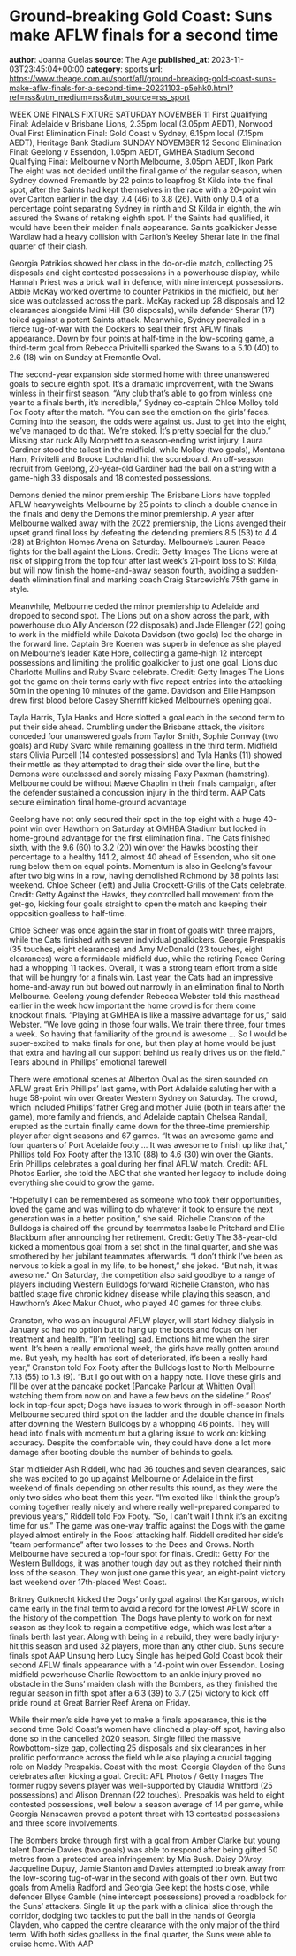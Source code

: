 # Ground-breaking Gold Coast: Suns make AFLW finals for a second time
**author**: Joanna Guelas
**source**: The Age
**published_at**: 2023-11-03T23:45:04+00:00
**category**: sports
**url**: https://www.theage.com.au/sport/afl/ground-breaking-gold-coast-suns-make-aflw-finals-for-a-second-time-20231103-p5ehk0.html?ref=rss&utm_medium=rss&utm_source=rss_sport

WEEK ONE FINALS FIXTURE SATURDAY NOVEMBER 11 First Qualifying Final: Adelaide v Brisbane Lions, 2.35pm local (3.05pm AEDT), Norwood Oval First Elimination Final: Gold Coast v Sydney, 6.15pm local (7.15pm AEDT), Heritage Bank Stadium SUNDAY NOVEMBER 12 Second Elimination Final: Geelong v Essendon, 1.05pm AEDT, GMHBA Stadium Second Qualifying Final: Melbourne v North Melbourne, 3.05pm AEDT, Ikon Park The eight was not decided until the final game of the regular season, when Sydney downed Fremantle by 22 points to leapfrog St Kilda into the final spot, after the Saints had kept themselves in the race with a 20-point win over Carlton earlier in the day, 7.4 (46) to 3.8 (26). With only 0.4 of a percentage point separating Sydney in ninth and St Kilda in eighth, the win assured the Swans of retaking eighth spot. If the Saints had qualified, it would have been their maiden finals appearance. Saints goalkicker Jesse Wardlaw had a heavy collision with Carlton’s Keeley Sherar late in the final quarter of their clash.

Georgia Patrikios showed her class in the do-or-die match, collecting 25 disposals and eight contested possessions in a powerhouse display, while Hannah Priest was a brick wall in defence, with nine intercept possessions. Abbie McKay worked overtime to counter Patrikios in the midfield, but her side was outclassed across the park. McKay racked up 28 disposals and 12 clearances alongside Mimi Hill (30 disposals), while defender Sherar (17) toiled against a potent Saints attack. Meanwhile, Sydney prevailed in a fierce tug-of-war with the Dockers to seal their first AFLW finals appearance. Down by four points at half-time in the low-scoring game, a third-term goal from Rebecca Privitelli sparked the Swans to a 5.10 (40) to 2.6 (18) win on Sunday at Fremantle Oval.

The second-year expansion side stormed home with three unanswered goals to secure eighth spot. It’s a dramatic improvement, with the Swans winless in their first season. “Any club that’s able to go from winless one year to a finals berth, it’s incredible,” Sydney co-captain Chloe Molloy told Fox Footy after the match. “You can see the emotion on the girls’ faces. Coming into the season, the odds were against us. Just to get into the eight, we’ve managed to do that. We’re stoked. It’s pretty special for the club.” Missing star ruck Ally Morphett to a season-ending wrist injury, Laura Gardiner stood the tallest in the midfield, while Molloy (two goals), Montana Ham, Privitelli and Brooke Lochland hit the scoreboard. An off-season recruit from Geelong, 20-year-old Gardiner had the ball on a string with a game-high 33 disposals and 18 contested possessions.

Demons denied the minor premiership The Brisbane Lions have toppled AFLW heavyweights Melbourne by 25 points to clinch a double chance in the finals and deny the Demons the minor premiership. A year after Melbourne walked away with the 2022 premiership, the Lions avenged their upset grand final loss by defeating the defending premiers 8.5 (53) to 4.4 (28) at Brighton Homes Arena on Saturday. Melbourne’s Lauren Peace fights for the ball againt the Lions. Credit: Getty Images The Lions were at risk of slipping from the top four after last week’s 21-point loss to St Kilda, but will now finish the home-and-away season fourth, avoiding a sudden-death elimination final and marking coach Craig Starcevich’s 75th game in style.

Meanwhile, Melbourne ceded the minor premiership to Adelaide and dropped to second spot. The Lions put on a show across the park, with powerhouse duo Ally Anderson (22 disposals) and Jade Ellenger (22) going to work in the midfield while Dakota Davidson (two goals) led the charge in the forward line. Captain Bre Koenen was superb in defence as she played on Melbourne’s leader Kate Hore, collecting a game-high 12 intercept possessions and limiting the prolific goalkicker to just one goal. Lions duo Charlotte Mullins and Ruby Svarc celebrate. Credit: Getty Images The Lions got the game on their terms early with five repeat entries into the attacking 50m in the opening 10 minutes of the game. Davidson and Ellie Hampson drew first blood before Casey Sherriff kicked Melbourne’s opening goal.

Tayla Harris, Tyla Hanks and Hore slotted a goal each in the second term to put their side ahead. Crumbling under the Brisbane attack, the visitors conceded four unanswered goals from Taylor Smith, Sophie Conway (two goals) and Ruby Svarc while remaining goalless in the third term. Midfield stars Olivia Purcell (14 contested possessions) and Tyla Hanks (11) showed their mettle as they attempted to drag their side over the line, but the Demons were outclassed and sorely missing Paxy Paxman (hamstring). Melbourne could be without Maeve Chaplin in their finals campaign, after the defender sustained a concussion injury in the third term. AAP Cats secure elimination final home-ground advantage

Geelong have not only secured their spot in the top eight with a huge 40-point win over Hawthorn on Saturday at GMHBA Stadium but locked in home-ground advantage for the first elimination final. The Cats finished sixth, with the 9.6 (60) to 3.2 (20) win over the Hawks boosting their percentage to a healthy 141.2, almost 40 ahead of Essendon, who sit one rung below them on equal points. Momentum is also in Geelong’s favour after two big wins in a row, having demolished Richmond by 38 points last weekend. Chloe Scheer (left) and Julia Crockett-Grills of the Cats celebrate. Credit: Getty Against the Hawks, they controlled ball movement from the get-go, kicking four goals straight to open the match and keeping their opposition goalless to half-time.

Chloe Scheer was once again the star in front of goals with three majors, while the Cats finished with seven individual goalkickers. Georgie Prespakis (35 touches, eight clearances) and Amy McDonald (23 touches, eight clearances) were a formidable midfield duo, while the retiring Renee Garing had a whopping 11 tackles. Overall, it was a strong team effort from a side that will be hungry for a finals win. Last year, the Cats had an impressive home-and-away run but bowed out narrowly in an elimination final to North Melbourne. Geelong young defender Rebecca Webster told this masthead earlier in the week how important the home crowd is for them come knockout finals. “Playing at GMHBA is like a massive advantage for us,” said Webster. “We love going in those four walls. We train there three, four times a week. So having that familiarity of the ground is awesome ... So I would be super-excited to make finals for one, but then play at home would be just that extra and having all our support behind us really drives us on the field.” Tears abound in Phillips’ emotional farewell

There were emotional scenes at Alberton Oval as the siren sounded on AFLW great Erin Phillips’ last game, with Port Adelaide saluting her with a huge 58-point win over Greater Western Sydney on Saturday. The crowd, which included Phillips’ father Greg and mother Julie (both in tears after the game), more family and friends, and Adelaide captain Chelsea Randall, erupted as the curtain finally came down for the three-time premiership player after eight seasons and 67 games. “It was an awesome game and four quarters of Port Adelaide footy … It was awesome to finish up like that,” Phillips told Fox Footy after the 13.10 (88) to 4.6 (30) win over the Giants. Erin Phillips celebrates a goal during her final AFLW match. Credit: AFL Photos Earlier, she told the ABC that she wanted her legacy to include doing everything she could to grow the game.

“Hopefully I can be remembered as someone who took their opportunities, loved the game and was willing to do whatever it took to ensure the next generation was in a better position,” she said. Richelle Cranston of the Bulldogs is chaired off the ground by teammates Isabelle Pritchard and Ellie Blackburn after announcing her retirement. Credit: Getty The 38-year-old kicked a momentous goal from a set shot in the final quarter, and she was smothered by her jubilant teammates afterwards. “I don’t think I’ve been as nervous to kick a goal in my life, to be honest,” she joked. “But nah, it was awesome.” On Saturday, the competition also said goodbye to a range of players including Western Bulldogs forward Richelle Cranston, who has battled stage five chronic kidney disease while playing this season, and Hawthorn’s Akec Makur Chuot, who played 40 games for three clubs.

Cranston, who was an inaugural AFLW player, will start kidney dialysis in January so had no option but to hang up the boots and focus on her treatment and health. “[I’m feeling] sad. Emotions hit me when the siren went. It’s been a really emotional week, the girls have really gotten around me. But yeah, my health has sort of deteriorated, it’s been a really hard year,” Cranston told Fox Footy after the Bulldogs lost to North Melbourne 7.13 (55) to 1.3 (9). “But I go out with on a happy note. I love these girls and I’ll be over at the pancake pocket [Pancake Parlour at Whitten Oval] watching them from now on and have a few bevs on the sideline.” Roos’ lock in top-four spot; Dogs have issues to work through in off-season North Melbourne secured third spot on the ladder and the double chance in finals after downing the Western Bulldogs by a whopping 46 points. They will head into finals with momentum but a glaring issue to work on: kicking accuracy. Despite the comfortable win, they could have done a lot more damage after booting double the number of behinds to goals.

Star midfielder Ash Riddell, who had 36 touches and seven clearances, said she was excited to go up against Melbourne or Adelaide in the first weekend of finals depending on other results this round, as they were the only two sides who beat them this year. “I’m excited like I think the group’s coming together really nicely and where really well-prepared compared to previous years,” Riddell told Fox Footy. “So, I can’t wait I think it’s an exciting time for us.” The game was one-way traffic against the Dogs with the game played almost entirely in the Roos’ attacking half. Riddell credited her side’s “team performance” after two losses to the Dees and Crows. North Melbourne have secured a top-four spot for finals. Credit: Getty For the Western Bulldogs, it was another tough day out as they notched their ninth loss of the season. They won just one game this year, an eight-point victory last weekend over 17th-placed West Coast.

Britney Gutknecht kicked the Dogs’ only goal against the Kangaroos, which came early in the final term to avoid a record for the lowest AFLW score in the history of the competition. The Dogs have plenty to work on for next season as they look to regain a competitive edge, which was lost after a finals berth last year. Along with being in a rebuild, they were badly injury-hit this season and used 32 players, more than any other club. Suns secure finals spot AAP Unsung hero Lucy Single has helped Gold Coast book their second AFLW finals appearance with a 14-point win over Essendon. Losing midfield powerhouse Charlie Rowbottom to an ankle injury proved no obstacle in the Suns’ maiden clash with the Bombers, as they finished the regular season in fifth spot after a 6.3 (39) to 3.7 (25) victory to kick off pride round at Great Barrier Reef Arena on Friday.

While their men’s side have yet to make a finals appearance, this is the second time Gold Coast’s women have clinched a play-off spot, having also done so in the cancelled 2020 season. Single filled the massive Rowbottom-size gap, collecting 25 disposals and six clearances in her prolific performance across the field while also playing a crucial tagging role on Maddy Prespakis. Coast with the most: Georgia Clayden of the Suns celebrates after kicking a goal. Credit: AFL Photos / Getty Images The former rugby sevens player was well-supported by Claudia Whitford (25 possessions) and Alison Drennan (22 touches). Prespakis was held to eight contested possessions, well below a season average of 14 per game, while Georgia Nanscawen proved a potent threat with 13 contested possessions and three score involvements.

The Bombers broke through first with a goal from Amber Clarke but young talent Darcie Davies (two goals) was able to respond after being gifted 50 metres from a protected area infringement by Mia Bush. Daisy D’Arcy, Jacqueline Dupuy, Jamie Stanton and Davies attempted to break away from the low-scoring tug-of-war in the second with goals of their own. But two goals from Amelia Radford and Georgia Gee kept the hosts close, while defender Ellyse Gamble (nine intercept possessions) proved a roadblock for the Suns’ attackers. Single lit up the park with a clinical slice through the corridor, dodging two tackles to put the ball in the hands of Georgia Clayden, who capped the centre clearance with the only major of the third term. With both sides goalless in the final quarter, the Suns were able to cruise home. With AAP